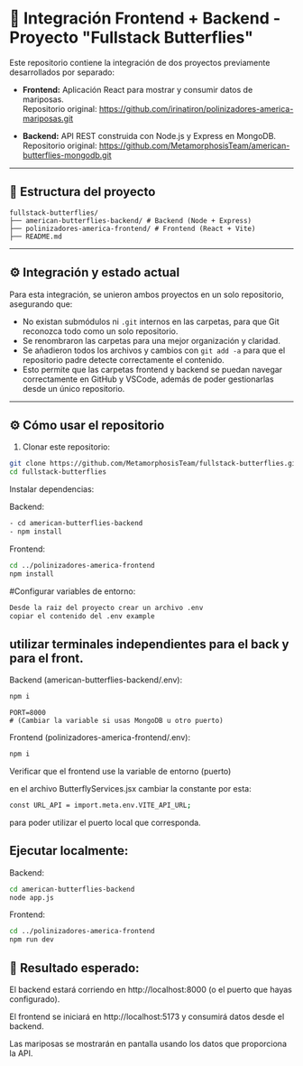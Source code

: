 # 🧩 Integración Frontend + Backend - Proyecto "Fullstack Butterflies"

Este repositorio contiene la integración de dos proyectos previamente desarrollados por separado:

- **Frontend:** Aplicación React para mostrar y consumir datos de mariposas.  
  Repositorio original: https://github.com/irinatiron/polinizadores-america-mariposas.git

- **Backend:** API REST construida con Node.js y Express en MongoDB.  
  Repositorio original: https://github.com/MetamorphosisTeam/american-butterflies-mongodb.git

---

## 📁 Estructura del proyecto
```
fullstack-butterflies/
├── american-butterflies-backend/ # Backend (Node + Express)
├── polinizadores-america-frontend/ # Frontend (React + Vite)
├── README.md
```

---

## ⚙️ Integración y estado actual

Para esta integración, se unieron ambos proyectos en un solo repositorio, asegurando que:

- No existan submódulos ni `.git` internos en las carpetas, para que Git reconozca todo como un solo repositorio.
- Se renombraron las carpetas para una mejor organización y claridad.
- Se añadieron todos los archivos y cambios con `git add -a` para que el repositorio padre detecte correctamente el contenido.
- Esto permite que las carpetas frontend y backend se puedan navegar correctamente en GitHub y VSCode, además de poder gestionarlas desde un único repositorio.

---

## ⚙️ Cómo usar el repositorio

1. Clonar este repositorio:

```bash
git clone https://github.com/MetamorphosisTeam/fullstack-butterflies.git
cd fullstack-butterflies
```

Instalar dependencias:

Backend:
```bash
- cd american-butterflies-backend
- npm install
```

Frontend:
```bash
cd ../polinizadores-america-frontend
npm install
```

#Configurar variables de entorno:
```bash
Desde la raiz del proyecto crear un archivo .env 
copiar el contenido del .env example
```
## utilizar terminales independientes para el back y para el front.

Backend (american-butterflies-backend/.env):
```bash
npm i
```
```
PORT=8000
# (Cambiar la variable si usas MongoDB u otro puerto)
```

Frontend (polinizadores-america-frontend/.env):
```bash
npm i
```

Verificar que el frontend use la variable de entorno (puerto) 

en el archivo ButterflyServices.jsx cambiar la constante por esta:
```bash
const URL_API = import.meta.env.VITE_API_URL;
``` 
para poder utilizar el puerto local que corresponda.

## Ejecutar localmente:

Backend:
```bash
cd american-butterflies-backend
node app.js
```

Frontend:
```bash
cd ../polinizadores-america-frontend
npm run dev
```

## 🧪 Resultado esperado:

El backend estará corriendo en http://localhost:8000 (o el puerto que hayas configurado).

El frontend se iniciará en http://localhost:5173 y consumirá datos desde el backend.

Las mariposas se mostrarán en pantalla usando los datos que proporciona la API.

